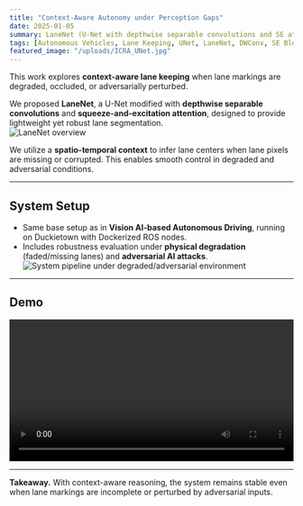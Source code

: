 ```yaml
---
title: "Context-Aware Autonomy under Perception Gaps"
date: 2025-01-05
summary: LaneNet (U-Net with depthwise separable convolutions and SE attention) for autonomous driving under degraded and adversarial lane environments.
tags: [Autonomous Vehicles, Lane Keeping, UNet, LaneNet, DWConv, SE Blocks, Context-Aware, Adversarial AI]
featured_image: "/uploads/ICRA_UNet.jpg"
---
```


This work explores **context-aware lane keeping** when lane markings are degraded, occluded, or adversarially perturbed.  

We proposed **LaneNet**, a U-Net modified with **depthwise separable convolutions** and **squeeze-and-excitation attention**, designed to provide lightweight yet robust lane segmentation.  
![LaneNet overview](/uploads/ICRA_UNet.jpg)

We utilize a **spatio-temporal context** to infer lane centers when lane pixels are missing or corrupted. This enables smooth control in degraded and adversarial conditions.  

---

## System Setup
- Same base setup as in **Vision AI-based Autonomous Driving**, running on Duckietown with Dockerized ROS nodes.  
- Includes robustness evaluation under **physical degradation** (faded/missing lanes) and **adversarial AI attacks**.  
![System pipeline under degraded/adversarial environment](/uploads/ICRA_Archi.jpg)

---

## Demo
<video src="/uploads/Trajectory.mp4" controls playsinline style="width:100%;"></video>

---

**Takeaway.** With context-aware reasoning, the system remains stable even when lane markings are incomplete or perturbed by adversarial inputs.

